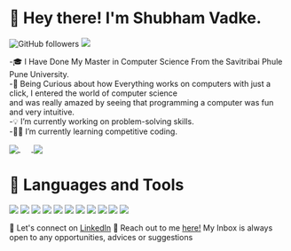 <h1>👋  Hey there! I'm Shubham Vadke.</h1>

![GitHub followers](https://img.shields.io/github/followers/ShubhVadke?label=Follow&style=social)
![](https://komarev.com/ghpvc/?username=your-github-ShubhVadke&color=blueviolet)

-🎓 I Have Done My Master in Computer Science From the Savitribai Phule Pune University.<br>
-📝 Being Curious about how Everything works on computers with just a click, I entered the world of computer science<br>
      and was really amazed by seeing that programming a computer was fun and very intuitive.<br>
-💡 I’m currently working on problem-solving skills.<br>
-✍🏻 I’m currently learning competitive coding.<br>


<a href="https://github.com/ShubhVadke">
  <img align="center" src="https://github-readme-stats.vercel.app/api/top-langs/?username=ShubhVadke&theme=cobalt&langs_count=8&layout=compact" />
</a>
&nbsp;&nbsp;&nbsp;&nbsp;&nbsp;<a href="https://github.com/ShubhVadke">
  <img align="center" src="https://github-readme-stats.vercel.app/api?username=ShubhVadke&show_icons=true&theme=cobalt&count_private=true" />
</a>




<h1><b>🌟 Languages and Tools</b></h1>
<p>
  <img src="https://img.shields.io/badge/java-FF3E00?style=for-the-badge&logo=java&logoColor=white" />
  <img src="https://img.shields.io/badge/Python-14354C?style=for-the-badge&logo=python&logoColor=white"/>
  <img src="https://img.shields.io/badge/springboot-%2314354C.svg?&style=for-the-badge&logo=spring&logoColor=white"/>
  <img src="https://img.shields.io/badge/html5%20-%23E34F26.svg?&style=for-the-badge&logo=html5&logoColor=white"/>
  <img src="https://img.shields.io/badge/css3%20-%231572B6.svg?&style=for-the-badge&logo=css3&logoColor=white"/>
  <img src="https://img.shields.io/badge/JavaScript-F7DF1E?style=for-the-badge&logo=javascript&logoColor=black"/>
  <img src="https://img.shields.io/badge/-React-61DAFB?style=for-the-badge&logo=react&logoColor=black" />
  <img src="https://img.shields.io/badge/git%20-%23F05033.svg?&style=for-the-badge&logo=git&logoColor=white"/>
  <img src="https://img.shields.io/badge/github%20-%23121011.svg?&style=for-the-badge&logo=github&logoColor=white"/>
  <img src="https://img.shields.io/badge/-MySQL-4479A1?style=for-the-badge&logo=mysql&logoColor=white"/>
  <img src="https://img.shields.io/badge/-MongoDB-47A248?style=for-the-badge&logo=mongodb&logoColor=white" />
</p>


🤝 Let's connect on [LinkedIn](https://www.linkedin.com/in/shubhamvadke/)
📩 Reach out to me [here!](mailto:shubhvadke@gmail.com?subject=[GitHub]) My Inbox is always open to any opportunities, advices or suggestions
